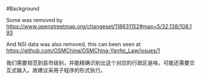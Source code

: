 #Background

Some was removed by https://www.openstreetmap.org/changeset/118631152#map=5/32.138/108.193

And NSI data was also removed, this can been seen at https://github.com/OSMChina/OSMChina-Yanfei_Law/issues/1

我们需要规范到县市级别，并能精确识别出这个对应的行政区是啥，可能还需要交互式输入。故建议采用子程序的形式执行。